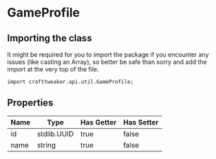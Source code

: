 # GameProfile

## Importing the class

It might be required for you to import the package if you encounter any issues (like casting an Array), so better be safe than sorry and add the import at the very top of the file.
```zenscript
import crafttweaker.api.util.GameProfile;
```


## Properties

| Name |    Type     | Has Getter | Has Setter |
|------|-------------|------------|------------|
| id   | stdlib.UUID | true       | false      |
| name | string      | true       | false      |

